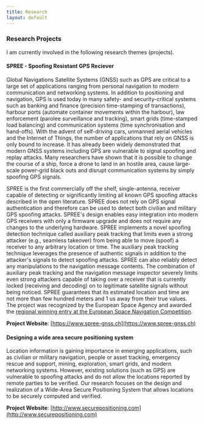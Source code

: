 ```yaml
---
title: Research
layout: default
---
```


### Research Projects

I am currently involved in the following research themes (projects).

#### SPREE - Spoofing Resistant GPS Reciever

Global Navigations Satellite Systems (GNSS) such as GPS are critical to a large set of applications ranging from personal navigation to modern communication and networking systems. In addition to positioning and navigation, GPS is used today in many safety- and security-critical systems such as banking and finance (precision time-stamping of transactions), harbour ports (automate container movements within the harbour), law enforcement (parolee surveillance and tracking), smart grids (time-stamped load balancing) and communication systems (time synchronisation and hand-offs). With the advent of self-driving cars, unmanned aerial vehicles and the Internet of Things, the number of applications that rely on GNSS is only bound to increase. It has already been widely demonstrated that modern GNSS systems including GPS are vulnerable to signal spoofing and replay attacks. Many researchers have shown that it is possible to change the course of a ship, force a drone to land in an hostile area, cause large-scale power-grid black outs and disrupt communication systems by simply spoofing GPS signals. 

SPREE is the first commercially off the shelf, single-antenna, receiver capable of detecting or significantly limiting all known GPS spoofing attacks described in the open literature. SPREE does not rely on GPS signal authentication and therefore can be used to detect both civilian and military GPS spoofing attacks. SPREE's design enables easy integration into modern GPS receivers with only a firmware upgrade and does not require any changes to the underlying hardware. SPREE implements a novel spoofing detection technique called auxiliary peak tracking that limits even a strong attacker (e.g., seamless takeover) from being able to move (spoof) a receiver to any arbitrary location or time. The auxiliary peak tracking technique leverages the presence of authentic signals in addition to the attacker's signals to detect spoofing attacks. SPREE can also reliably detect any manipulations to the navigation message contents. The combination of auxiliary peak tracking and the navigation message inspector severely limits even strong attackers capable of taking over a receiver that is currently locked (receiving and decoding) on to legitimate satellite signals without being noticed. SPREE guarantees that its estimated location and time are not more than few hundred meters and 1 us away from their true values. The project was recognized by the European Space Agency and awarded the [regional winning entry at the European Space Navigation Competition](http://www.esnc.eu/winner_award/esnc/).

**Project Website**: [https://www.spree-gnss.ch](https://www.spree-gnss.ch)


#### Designing a wide area secure positioning system

Location information is gaining importance in emerging applications, such as civilian or military navigation, people or asset tracking, emergency rescue and support, mining, exploration, smart grids, and modern networking systems. However, existing solutions (such as GPS) are vulnerable to spoofing attacks and do not allow the locations reported by remote parties to be verified. Our research focuses on the design and realization of a Wide-Area Secure Positioning System that allows locations to be securely computed and verified. 

**Project Website**: [http://www.securepositioning.com](http://www.securepositioning.com)




